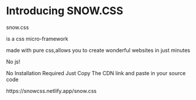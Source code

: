 <!DOCTYPE html>
<html>
  <head>
  </head>
  <body>
    <div>
    <h1>Introducing SNOW.CSS</h1>
    <p>snow.css</p>
    <p>is a css micro-framework</p>
    <p>made with pure css,allows you to create wonderful websites 
      in just minutes</p>
    <p>No js!</p>
    <p>No Installation Required Just Copy The CDN link and paste in your source code</p>
  https://snowcss.netlify.app/snow.css
    </div>
  </body>
</html>
